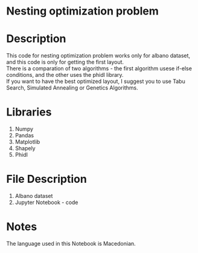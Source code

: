 # Nesting optimization problem

# Description
This code for nesting optimization problem works only for albano dataset, and this code is only for getting the first layout. <br/>
There is a comparation of two algorithms - the first algorithm usese if-else conditions, and the other uses the phidl library.<br/>
If you want to have the best optimized layout, I suggest you to use Tabu Search, Simulated Annealing or Genetics Algorithms.<br/>

# Libraries
1. Numpy<br/>
2. Pandas<br/>
3. Matplotlib<br/>
4. Shapely<br/>
5. Phidl<br/>

# File Description
1. Albano dataset<br/>
2. Jupyter Notebook - code<br/>

# Notes
The language used in this Notebook is Macedonian.
